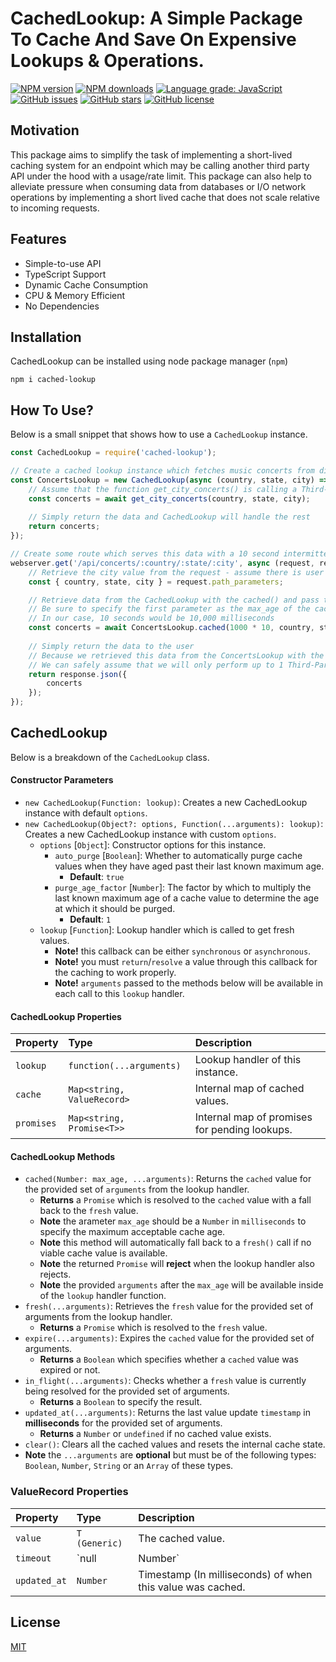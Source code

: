 # CachedLookup: A Simple Package To Cache And Save On Expensive Lookups & Operations.

<div align="left">

[![NPM version](https://img.shields.io/npm/v/cached-lookup.svg?style=flat)](https://www.npmjs.com/package/cached-lookup)
[![NPM downloads](https://img.shields.io/npm/dm/cached-lookup.svg?style=flat)](https://www.npmjs.com/package/cached-lookup)
[![Language grade: JavaScript](https://img.shields.io/lgtm/grade/javascript/g/kartikk221/cached-lookup.svg?logo=lgtm&logoWidth=18)](https://lgtm.com/projects/g/kartikk221/cached-lookup/context:javascript)
[![GitHub issues](https://img.shields.io/github/issues/kartikk221/cached-lookup)](https://github.com/kartikk221/cached-lookup/issues)
[![GitHub stars](https://img.shields.io/github/stars/kartikk221/cached-lookup)](https://github.com/kartikk221/cached-lookup/stargazers)
[![GitHub license](https://img.shields.io/github/license/kartikk221/cached-lookup)](https://github.com/kartikk221/cached-lookup/blob/master/LICENSE)

</div>

## Motivation
This package aims to simplify the task of implementing a short-lived caching system for an endpoint which may be calling another third party API under the hood with a usage/rate limit. This package can also help to alleviate pressure when consuming data from databases or I/O network operations by implementing a short lived cache that does not scale relative to incoming requests.

## Features
- Simple-to-use API
- TypeScript Support
- Dynamic Cache Consumption
- CPU & Memory Efficient
- No Dependencies

## Installation
CachedLookup can be installed using node package manager (`npm`)
```
npm i cached-lookup
```

## How To Use?
Below is a small snippet that shows how to use a `CachedLookup` instance.

```javascript
const CachedLookup = require('cached-lookup');

// Create a cached lookup instance which fetches music concerts from different cities on a specific date
const ConcertsLookup = new CachedLookup(async (country, state, city) => {
    // Assume that the function get_city_concerts() is calling a Third-Party API which has a rate limit
    const concerts = await get_city_concerts(country, state, city);
    
    // Simply return the data and CachedLookup will handle the rest
    return concerts;
});

// Create some route which serves this data with a 10 second intermittent cache
webserver.get('/api/concerts/:country/:state/:city', async (request, response) => {
    // Retrieve the city value from the request - assume there is user validation done on this here
    const { country, state, city } = request.path_parameters;

    // Retrieve data from the CachedLookup with the cached() and pass the city in the call to the lookup handler
    // Be sure to specify the first parameter as the max_age of the cached value in milliseconds
    // In our case, 10 seconds would be 10,000 milliseconds
    const concerts = await ConcertsLookup.cached(1000 * 10, country, state, city);
    
    // Simply return the data to the user
    // Because we retrieved this data from the ConcertsLookup with the cached() method
    // We can safely assume that we will only perform up to 1 Third-Party API request per city every 10 seconds
    return response.json({
        concerts
    });
});
```

## CachedLookup
Below is a breakdown of the `CachedLookup` class.

#### Constructor Parameters
* `new CachedLookup(Function: lookup)`: Creates a new CachedLookup instance with default `options`.
* `new CachedLookup(Object?: options, Function(...arguments): lookup)`: Creates a new CachedLookup instance with custom `options`.
  * `options` [`Object`]: Constructor options for this instance.
    * `auto_purge` [`Boolean`]: Whether to automatically purge cache values when they have aged past their last known maximum age.
      * **Default**: `true`
    * `purge_age_factor` [`Number`]: The factor by which to multiply the last known maximum age of a cache value to determine the age at which it should be purged.
      * **Default**: `1`
  * `lookup` [`Function`]: Lookup handler which is called to get fresh values.
    * **Note!** this callback can be either `synchronous` or `asynchronous`.
    * **Note!** you must `return`/`resolve` a value through this callback for the caching to work properly.
    * **Note!** `arguments` passed to the methods below will be available in each call to this `lookup` handler.

#### CachedLookup Properties
| Property  | Type     | Description                |
| :-------- | :------- | :------------------------- |
| `lookup`   | `function(...arguments)`    | Lookup handler of this instance.   |
| `cache`   | `Map<string, ValueRecord>`    | Internal map of cached values.   |
| `promises`   | `Map<string, Promise<T>>`    | Internal map of promises for pending lookups.   |

#### CachedLookup Methods
* `cached(Number: max_age, ...arguments)`: Returns the `cached` value for the provided set of `arguments` from the lookup handler.
    * **Returns** a `Promise` which is resolved to the `cached` value with a fall back to the `fresh` value.
    * **Note** the arameter `max_age` should be a `Number` in `milliseconds` to specify the maximum acceptable cache age.
    * **Note** this method will automatically fall back to a `fresh()` call if no viable cache value is available.
    * **Note** the returned `Promise` will **reject** when the lookup handler also rejects.
    * **Note** the provided `arguments` after the `max_age` will be available inside of the `lookup` handler function.
* `fresh(...arguments)`: Retrieves the `fresh` value for the provided set of arguments from the lookup handler.
  * **Returns** a `Promise` which is resolved to the `fresh` value.   
* `expire(...arguments)`: Expires the `cached` value for the provided set of arguments.
  * **Returns** a `Boolean` which specifies whether a `cached` value was expired or not.
* `in_flight(...arguments)`: Checks whether a `fresh` value is currently being resolved for the provided set of arguments.
  * **Returns** a `Boolean` to specify the result.
* `updated_at(...arguments)`: Returns the last value update `timestamp` in **milliseconds** for the provided set of arguments.
    * **Returns** a `Number` or `undefined` if no cached value exists.
* `clear()`: Clears all the cached values and resets the internal cache state.
* **Note** the `...arguments` are **optional** but must be of the following types: `Boolean`, `Number`, `String` or an `Array` of these types.

### ValueRecord Properties
| Property  | Type     | Description                |
| :-------- | :------- | :------------------------- |
| `value`   | `T (Generic)`    | The cached value.   |
| `timeout`   | `null | Number`    | The expiry timeout id if one exists.   |
| `updated_at`   | `Number`    | Timestamp (In milliseconds) of when this value was cached.   |

## License
[MIT](./LICENSE)
